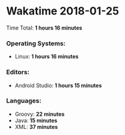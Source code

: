 # Wakatime 2018-01-25

Time Total: **1 hours 16 minutes**

### Operating Systems:
- Linux: **1 hours 16 minutes** 

### Editors:
- Android Studio: **1 hours 15 minutes** 

### Languages:
- Groovy: **22 minutes** 
- Java: **15 minutes** 
- XML: **37 minutes** 

